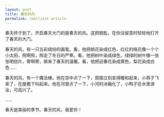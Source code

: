 ```yaml
---
layout: post
title: 春天的风 
permalink: /earliest-article 
---
```


春天终于到了。开启春天大门的是春天的风。这把钥匙，在你没留意时轻轻地打开了春天的大门。

春天的风，有一只五彩缤纷的画笔。看，他把桃花染成红色，红红的桃花像一个个小太阳，照啊照，照走了冬日的严寒。看，他把树叶染成绿色，绿绿的树叶像一张张明信片，寄啊寄，邮来了春天的温暖。看，他把迎春花染成黄色，梨花染成白色……

春天的风，有一个魔法棒。他在空中点了一下，周围立刻变得暖和起来，小燕子飞来了，在屋檐下叫起来。他在河里点了一下，小河的冰融化了，小鸭子在水里游泳，可高兴了。

……

春天是美丽的季节。春天的风，我爱你！


